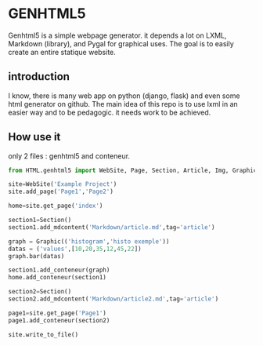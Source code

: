 # GENHTML5

Genhtml5 is a simple webpage generator. it depends a lot on LXML, Markdown (library), and Pygal for graphical uses.
The goal is to easily create an entire statique website.

## introduction

I know, there is many web app on python (django, flask) and even some html generator on github.
The main idea of this repo is to use lxml in an easier way and to be pedagogic.
it needs work to be achieved.

## How use it

only 2 files : genhtml5 and conteneur.

```python
from HTML.genhtml5 import WebSite, Page, Section, Article, Img, Graphic

site=WebSite('Example Project')
site.add_page('Page1','Page2')

home=site.get_page('index')

section1=Section()
section1.add_mdcontent('Markdown/article.md',tag='article')

graph = Graphic(('histogram','histo exemple'))
datas = ('values',[10,20,35,12,45,22])
graph.bar(datas)

section1.add_conteneur(graph)
home.add_conteneur(section1)

section2=Section()
section2.add_mdcontent('Markdown/article2.md',tag='article')

page1=site.get_page('Page1')
page1.add_conteneur(section2)

site.write_to_file()
```
